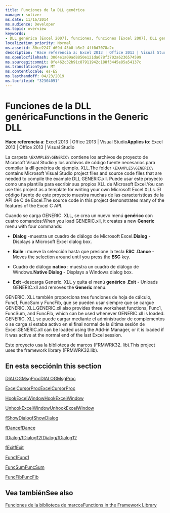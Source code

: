 ```yaml
---
title: Funciones de la DLL genérica
manager: soliver
ms.date: 11/16/2014
ms.audience: Developer
ms.topic: overview
keywords:
- DLL genérica [Excel 2007], funciones, funciones [Excel 2007], DLL genérica
localization_priority: Normal
ms.assetid: 80ce2247-d69d-45b0-b5e2-4ff0d7078a2c
description: 'Hace referencia a: Excel 2013 | Office 2013 | Visual Studio'
ms.openlocfilehash: 3064e1a09ad8850e121da678f3702a6236574599
ms.sourcegitcommit: 8fe462c32b91c87911942c188f3445e85a54137c
ms.translationtype: MT
ms.contentlocale: es-ES
ms.lasthandoff: 04/23/2019
ms.locfileid: "32304091"
---
```

# <a name="functions-in-the-generic-dll"></a><span data-ttu-id="b8bbe-104">Funciones de la DLL genérica</span><span class="sxs-lookup"><span data-stu-id="b8bbe-104">Functions in the Generic DLL</span></span>

 <span data-ttu-id="b8bbe-105">**Hace referencia a**: Excel 2013 | Office 2013 | Visual Studio</span><span class="sxs-lookup"><span data-stu-id="b8bbe-105">**Applies to**: Excel 2013 | Office 2013 | Visual Studio</span></span> 
  
<span data-ttu-id="b8bbe-106">La carpeta `\EXAMPLES\GENERIC\` contiene los archivos de proyecto de Microsoft Visual Studio y los archivos de código fuente necesarios para compilar la dll genérica de ejemplo. XLL.</span><span class="sxs-lookup"><span data-stu-id="b8bbe-106">The folder  `\EXAMPLES\GENERIC\` contains Microsoft Visual Studio project files and source code files that are needed to compile the example DLL GENERIC.xll.</span></span> <span data-ttu-id="b8bbe-107">Puede usar este proyecto como una plantilla para escribir sus propios XLL de Microsoft Excel.</span><span class="sxs-lookup"><span data-stu-id="b8bbe-107">You can use this project as a template for writing your own Microsoft Excel XLLs.</span></span> <span data-ttu-id="b8bbe-108">El código fuente de este proyecto muestra muchas de las características de la API de C de Excel.</span><span class="sxs-lookup"><span data-stu-id="b8bbe-108">The source code in this project demonstrates many of the features of the Excel C API.</span></span> 
  
<span data-ttu-id="b8bbe-109">Cuando se carga GENERIC. XLL, se crea un nuevo menú **genérico** con cuatro comandos:</span><span class="sxs-lookup"><span data-stu-id="b8bbe-109">When you load GENERIC.xll, it creates a new **Generic** menu with four commands:</span></span> 
  
- <span data-ttu-id="b8bbe-110">**Dialog** -muestra un cuadro de diálogo de Microsoft Excel.</span><span class="sxs-lookup"><span data-stu-id="b8bbe-110">**Dialog** - Displays a Microsoft Excel dialog box.</span></span> 
    
- <span data-ttu-id="b8bbe-111">**Baile** : mueve la selección hasta que presione la tecla **ESC** .</span><span class="sxs-lookup"><span data-stu-id="b8bbe-111">**Dance** - Moves the selection around until you press the **ESC** key.</span></span> 
    
- <span data-ttu-id="b8bbe-112">Cuadro de diálogo **nativo** : muestra un cuadro de diálogo de Windows.</span><span class="sxs-lookup"><span data-stu-id="b8bbe-112">**Native Dialog** - Displays a Windows dialog box.</span></span> 
    
- <span data-ttu-id="b8bbe-113">**Exit** -descarga Generic. XLL y quita el menú **genérico** .</span><span class="sxs-lookup"><span data-stu-id="b8bbe-113">**Exit** - Unloads GENERIC.xll and removes the **Generic** menu.</span></span> 
    
<span data-ttu-id="b8bbe-114">GENERIC. XLL también proporciona tres funciones de hoja de cálculo, Func1, FuncSum y FuncFib, que se pueden usar siempre que se cargue GENERIC. XLL.</span><span class="sxs-lookup"><span data-stu-id="b8bbe-114">GENERIC.xll also provides three worksheet functions, Func1, FuncSum, and FuncFib, which can be used whenever GENERIC.xll is loaded.</span></span> <span data-ttu-id="b8bbe-115">GENERIC. XLL se puede cargar mediante el administrador de complementos o se carga si estaba activo en el final normal de la última sesión de Excel.</span><span class="sxs-lookup"><span data-stu-id="b8bbe-115">GENERIC.xll can be loaded using the Add-in Manager, or it is loaded if it was active at the normal end of the last Excel session.</span></span>
  
<span data-ttu-id="b8bbe-116">Este proyecto usa la biblioteca de marcos (FRMWRK32. lib).</span><span class="sxs-lookup"><span data-stu-id="b8bbe-116">This project uses the framework library (FRMWRK32.lib).</span></span>
  
## <a name="in-this-section"></a><span data-ttu-id="b8bbe-117">En esta sección</span><span class="sxs-lookup"><span data-stu-id="b8bbe-117">In this section</span></span>

[<span data-ttu-id="b8bbe-118">DIALOGMsgProc</span><span class="sxs-lookup"><span data-stu-id="b8bbe-118">DIALOGMsgProc</span></span>](dialogmsgproc.md)
  
[<span data-ttu-id="b8bbe-119">ExcelCursorProc</span><span class="sxs-lookup"><span data-stu-id="b8bbe-119">ExcelCursorProc</span></span>](excelcursorproc.md)
  
[<span data-ttu-id="b8bbe-120">HookExcelWindow</span><span class="sxs-lookup"><span data-stu-id="b8bbe-120">HookExcelWindow</span></span>](hookexcelwindow.md)
  
[<span data-ttu-id="b8bbe-121">UnhookExcelWindow</span><span class="sxs-lookup"><span data-stu-id="b8bbe-121">UnhookExcelWindow</span></span>](unhookexcelwindow.md)
  
[<span data-ttu-id="b8bbe-122">fShowDialog</span><span class="sxs-lookup"><span data-stu-id="b8bbe-122">fShowDialog</span></span>](fshowdialog.md)
  
[<span data-ttu-id="b8bbe-123">fDance</span><span class="sxs-lookup"><span data-stu-id="b8bbe-123">fDance</span></span>](fdance.md)
  
[<span data-ttu-id="b8bbe-124">fDialog/fDialog12</span><span class="sxs-lookup"><span data-stu-id="b8bbe-124">fDialog/fDialog12</span></span>](fdialog-fdialog12.md)
  
[<span data-ttu-id="b8bbe-125">fExit</span><span class="sxs-lookup"><span data-stu-id="b8bbe-125">fExit</span></span>](fexit.md)
  
[<span data-ttu-id="b8bbe-126">Func1</span><span class="sxs-lookup"><span data-stu-id="b8bbe-126">Func1</span></span>](func1.md)
  
[<span data-ttu-id="b8bbe-127">FuncSum</span><span class="sxs-lookup"><span data-stu-id="b8bbe-127">FuncSum</span></span>](funcsum.md)
  
[<span data-ttu-id="b8bbe-128">FuncFib</span><span class="sxs-lookup"><span data-stu-id="b8bbe-128">FuncFib</span></span>](funcfib.md)
  
## <a name="see-also"></a><span data-ttu-id="b8bbe-129">Vea también</span><span class="sxs-lookup"><span data-stu-id="b8bbe-129">See also</span></span>



[<span data-ttu-id="b8bbe-130">Funciones de la biblioteca de marcos</span><span class="sxs-lookup"><span data-stu-id="b8bbe-130">Functions in the Framework Library</span></span>](functions-in-the-framework-library.md)

